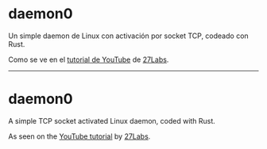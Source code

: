 # daemon0

Un simple daemon de Linux con activación por socket TCP, codeado con Rust.

Como se ve en el [tutorial de YouTube](https://youtu.be/KUNVvbuCeuU) de [27Labs](https://www.youtube.com/@27labs).

----------------------------------------------------------------------  

# daemon0

A simple TCP socket activated Linux daemon, coded with Rust.

As seen on the [YouTube tutorial](https://youtu.be/KUNVvbuCeuU) by [27Labs](https://www.youtube.com/@27labs).